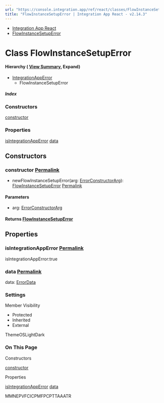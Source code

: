 ```yaml
---
url: "https://console.integration.app/ref/react/classes/FlowInstanceSetupError.html"
title: "FlowInstanceSetupError | Integration App React - v2.14.3"
---
```


- [Integration App React](https://console.integration.app/ref/react/index.html)
- [FlowInstanceSetupError](https://console.integration.app/ref/react/classes/FlowInstanceSetupError.html)

# Class FlowInstanceSetupError

#### Hierarchy ( [View Summary](https://console.integration.app/ref/react/hierarchy.html\#FlowInstanceSetupError), Expand)

- [IntegrationAppError](https://console.integration.app/ref/react/classes/IntegrationAppError.html)
  - FlowInstanceSetupError

##### Index

### Constructors

[constructor](https://console.integration.app/ref/react/classes/FlowInstanceSetupError.html#constructor)

### Properties

[isIntegrationAppError](https://console.integration.app/ref/react/classes/FlowInstanceSetupError.html#isintegrationapperror) [data](https://console.integration.app/ref/react/classes/FlowInstanceSetupError.html#data)

## Constructors

### constructor [Permalink](https://console.integration.app/ref/react/classes/FlowInstanceSetupError.html\#constructor)

- newFlowInstanceSetupError(arg: [ErrorConstructorArg](https://console.integration.app/ref/react/types/_integration-app_react.ErrorConstructorArg.html)): [FlowInstanceSetupError](https://console.integration.app/ref/react/classes/FlowInstanceSetupError.html) [Permalink](https://console.integration.app/ref/react/classes/FlowInstanceSetupError.html#constructorflowinstancesetuperror)





#### Parameters



- arg: [ErrorConstructorArg](https://console.integration.app/ref/react/types/_integration-app_react.ErrorConstructorArg.html)

#### Returns [FlowInstanceSetupError](https://console.integration.app/ref/react/classes/FlowInstanceSetupError.html)

## Properties

### isIntegrationAppError [Permalink](https://console.integration.app/ref/react/classes/FlowInstanceSetupError.html\#isintegrationapperror)

isIntegrationAppError:true

### data [Permalink](https://console.integration.app/ref/react/classes/FlowInstanceSetupError.html\#data)

data: [ErrorData](https://console.integration.app/ref/react/classes/ErrorData.html)

### Settings

Member Visibility

- Protected
- Inherited
- External

ThemeOSLightDark

### On This Page

Constructors

[constructor](https://console.integration.app/ref/react/classes/FlowInstanceSetupError.html#constructor)

Properties

[isIntegrationAppError](https://console.integration.app/ref/react/classes/FlowInstanceSetupError.html#isintegrationapperror) [data](https://console.integration.app/ref/react/classes/FlowInstanceSetupError.html#data)

MMNEPVFCICPMFPCPTTAAATR